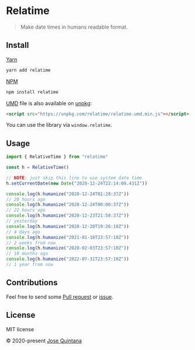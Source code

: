 # Relatime

> Make date times in humans readable format.

## Install

[Yarn](https://github.com/yarnpkg/)

```sh
yarn add relatime
```

[NPM](https://www.npmjs.com/)

```sh
npm install relatime
```

[UMD](https://github.com/umdjs/umd/) file is also available on [unpkg](https://unpkg.com):

```html
<script src="https://unpkg.com/relatime/relatime.umd.min.js"></script>
```

You can use the library via `window.relatime`.

## Usage

```ts
import { RelativeTime } from "relatime"

const h = RelativeTime()

// NOTE: just skip this line to use system date time
h.setCurrentDate(new Date("2020-12-24T22:14:00.431Z"))

console.log(h.humanize("2020-12-24T01:28:37Z"))
// 20 hours ago
console.log(h.humanize("2020-12-24T00:00:37Z"))
// 22 hours ago
console.log(h.humanize("2020-12-23T21:58:37Z"))
// yesterday
console.log(h.humanize("2020-12-20T19:26:10Z"))
// 4 days ago
console.log(h.humanize("2021-01-10T23:57:10Z"))
// 2 weeks from now
console.log(h.humanize("2020-02-03T23:57:10Z"))
// 10 months ago
console.log(h.humanize("2022-07-31T23:57:10Z"))
// 1 year from now
```

## Contributions

Feel free to send some [Pull request](https://github.com/joseluisq/relatime/pulls) or [issue](https://github.com/joseluisq/relatime/issues).

## License

MIT license

© 2020-present [Jose Quintana](http://git.io/joseluisq)
